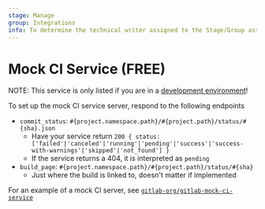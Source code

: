 ```yaml
---
stage: Manage
group: Integrations
info: To determine the technical writer assigned to the Stage/Group associated with this page, see https://about.gitlab.com/handbook/product/ux/technical-writing/#assignments
---
```


# Mock CI Service **(FREE)**

NOTE:
This service is only listed if you are in a [development environment](https://gitlab.com/gitlab-org/gitlab-mock-ci-service#setup-mockci-integration)!

To set up the mock CI service server, respond to the following endpoints

- `commit_status`: `#{project.namespace.path}/#{project.path}/status/#{sha}.json`
  - Have your service return `200 { status: ['failed'|'canceled'|'running'|'pending'|'success'|'success-with-warnings'|'skipped'|'not_found'] }`
  - If the service returns a 404, it is interpreted as `pending`
- `build_page`: `#{project.namespace.path}/#{project.path}/status/#{sha}`
  - Just where the build is linked to, doesn't matter if implemented

For an example of a mock CI server, see [`gitlab-org/gitlab-mock-ci-service`](https://gitlab.com/gitlab-org/gitlab-mock-ci-service)
